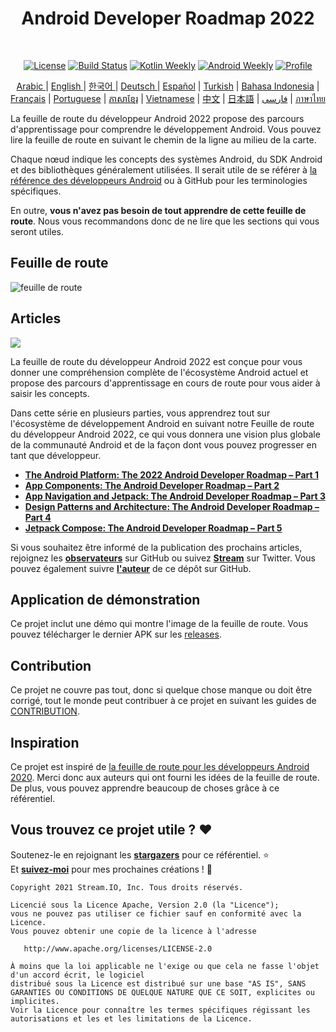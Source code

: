 <h1 align="center">Android Developer Roadmap 2022</h1></br>

<p align="center">
  <a href="https://opensource.org/licenses/Apache-2.0"><img alt="License" src="https://img.shields.io/badge/License-Apache%202.0-blue.svg"/></a>
  <a href="https://github.com/skydoves/android-developer-roadmap/actions/workflows/build.yml"><img alt="Build Status" src="https://github.com/skydoves/android-developer-roadmap/actions/workflows/build.yml/badge.svg"/></a>
  <a href="https://mailchi.mp/kotlinweekly/kotlin-weekly-279"><img alt="Kotlin Weekly" src="https://skydoves.github.io/badges/kotlin-weekly2.svg"/></a>
  <a href="https://androidweekly.net/issues/issue-495"><img alt="Android Weekly" src="https://skydoves.github.io/badges/android-weekly.svg"/></a>
  <a href="https://github.com/skydoves"><img alt="Profile" src="https://skydoves.github.io/badges/skydoves.svg"/></a>
</p>
<p align="center">
<a href="/README_AR.md" target="_blank"> Arabic </a> | <a href="/README.md" target="_blank"> English </a> | <a href="/README_KR.md" target="_blank"> 한국어 </a> | <a href="/README_DE.md" target="_blank"> Deutsch </a>| <a href="/README_ES.md" target="_blank"> Español</a> | <a href="/README_TR.md" target="_blank"> Turkish</a> | <a href="/README_ID.md" target="_blank"> Bahasa Indonesia</a> | <a href="/README_FR.md" target="_blank"> Français</a> | <a href="/README_PT.md" target="_blank"> Portuguese</a> | <a href="/README_KHM.md" target="_blank">ភាសាខ្មែរ</a> | <a href="/README_VI.md" target="_blank">Vietnamese</a> | <a href="/README_CN.md" target="_blank">中文</a> | <a href="/README_JP.md" target="_blank">日本語</a> | <a href="/README_FA.md" target="_blank">فارسی</a> | <a href="/README_TH.md" target="_blank">ภาษาไทย</a>
</p>

La feuille de route du développeur Android 2022 propose des parcours d'apprentissage pour comprendre le développement Android. Vous pouvez lire la feuille de route en suivant le chemin de la ligne au milieu de la carte.

Chaque nœud indique les concepts des systèmes Android, du SDK Android et des bibliothèques généralement utilisées. Il serait utile de se référer à [la référence des développeurs Android](https://developer.android.com/reference) ou à GitHub pour les terminologies spécifiques. <br>

En outre, **vous n'avez pas besoin de tout apprendre de cette feuille de route**. Nous vous recommandons donc de ne lire que les sections qui vous seront utiles.

## Feuille de route

<picture>
  <source media="(prefers-color-scheme: dark)" srcset="images/android_developer_roadmap_dark.png">
  <img alt="feuille de route" src="images/android_developer_roadmap.png">
</picture>

## Articles

<a href="https://getstream.io/blog/android-developer-roadmap/"><img src="images/article.png" /></a><br>

La feuille de route du développeur Android 2022 est conçue pour vous donner une compréhension complète de l'écosystème Android actuel et propose des parcours d'apprentissage en cours de route pour vous aider à saisir les concepts.<br>

Dans cette série en plusieurs parties, vous apprendrez tout sur l'écosystème de développement Android en suivant notre Feuille de route du développeur Android 2022, ce qui vous donnera une vision plus globale de la communauté Android et de la façon dont vous pouvez progresser en tant que développeur.

- **[The Android Platform: The 2022 Android Developer Roadmap – Part 1](https://getstream.io/blog/android-developer-roadmap/)**
- **[App Components: The Android Developer Roadmap – Part 2](https://getstream.io/blog/android-developer-roadmap-part-2/)**
- **[App Navigation and Jetpack: The Android Developer Roadmap – Part 3](https://getstream.io/blog/android-developer-roadmap-part-3/)**
- **[Design Patterns and Architecture: The Android Developer Roadmap – Part 4](https://getstream.io/blog/design-patterns-and-architecture-the-android-developer-roadmap-part-4/)**
- **[Jetpack Compose: The Android Developer Roadmap – Part 5](https://getstream.io/blog/android-developer-roadmap-part-5/)**

Si vous souhaitez être informé de la publication des prochains articles, rejoignez les **[observateurs](https://github.com/skydoves/android-developer-roadmap/watchers)** sur GitHub ou suivez **[Stream](https://twitter.com/getstream_io)** sur Twitter. Vous pouvez également suivre __[l'auteur](https://github.com/skydoves)__ de ce dépôt sur GitHub.

## Application de démonstration

Ce projet inclut une démo qui montre l'image de la feuille de route. Vous pouvez télécharger le dernier APK sur les [releases](https://github.com/skydoves/android-developer-roadmap/releases).

## Contribution

Ce projet ne couvre pas tout, donc si quelque chose manque ou doit être corrigé, tout le monde peut contribuer à ce projet en suivant les guides de [CONTRIBUTION](https://github.com/skydoves/android-developer-roadmap/blob/main/CONTRIBUTING.md).

## Inspiration

Ce projet est inspiré de [la feuille de route pour les développeurs Android 2020](https://github.com/mobile-roadmap/android-developer-roadmap). Merci donc aux auteurs qui ont fourni les idées de la feuille de route. De plus, vous pouvez apprendre beaucoup de choses grâce à ce référentiel.

## Vous trouvez ce projet utile ? ❤️

Soutenez-le en rejoignant les __[stargazers](https://github.com/skydoves/android-developer-roadmap/stargazers)__ pour ce référentiel. ⭐ <br>
Et __[suivez-moi](https://github.com/skydoves)__ pour mes prochaines créations ! 🤩

```
Copyright 2021 Stream.IO, Inc. Tous droits réservés.

Licencié sous la Licence Apache, Version 2.0 (la "Licence");
vous ne pouvez pas utiliser ce fichier sauf en conformité avec la Licence.
Vous pouvez obtenir une copie de la licence à l'adresse

   http://www.apache.org/licenses/LICENSE-2.0

À moins que la loi applicable ne l'exige ou que cela ne fasse l'objet d'un accord écrit, le logiciel
distribué sous la Licence est distribué sur une base "AS IS", SANS GARANTIES OU CONDITIONS DE QUELQUE NATURE QUE CE SOIT, explicites ou implicites.
Voir la Licence pour connaître les termes spécifiques régissant les autorisations et les et les limitations de la Licence.
```
